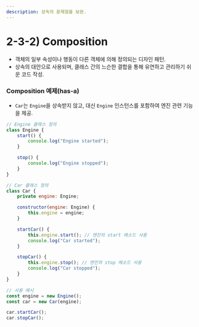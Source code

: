 ```yaml
---
description: 상속의 문제점을 보완.
---
```


# 2-3-2) Composition

* 객체의 일부 속성이나 행동이 다른 객체에 의해 정의되는 디자인 패턴.
* 상속의 대안으로 사용되며, 클래스 간의 느슨한 결합을 통해 유연하고 관리하기 쉬운 코드 작성.



### Composition 예제(has-a)

* `Car`는 `Engine`을 상속받지 않고, 대신 `Engine` 인스턴스를 포함하여 엔진 관련 기능을 제공.

```javascript
// Engine 클래스 정의
class Engine {
    start() {
        console.log("Engine started");
    }

    stop() {
        console.log("Engine stopped");
    }
}

// Car 클래스 정의
class Car {
    private engine: Engine;

    constructor(engine: Engine) {
        this.engine = engine;
    }

    startCar() {
        this.engine.start(); // 엔진의 start 메소드 사용
        console.log("Car started");
    }

    stopCar() {
        this.engine.stop(); // 엔진의 stop 메소드 사용
        console.log("Car stopped");
    }
}

// 사용 예시
const engine = new Engine();
const car = new Car(engine);

car.startCar();
car.stopCar();

```
